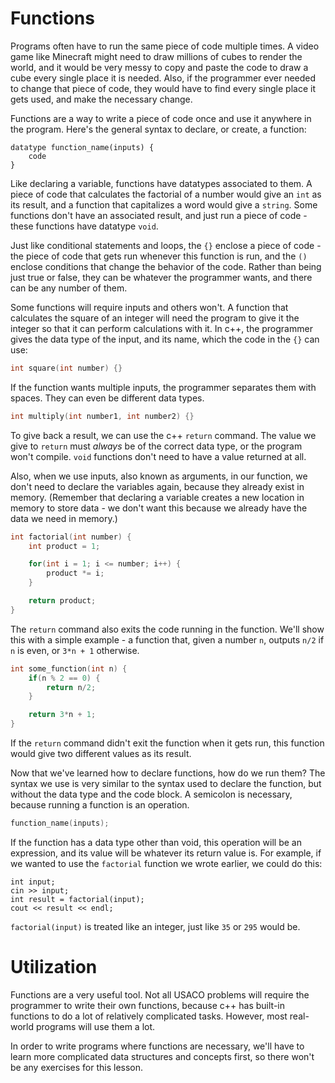 # Functions

Programs often have to run the same piece of code multiple times. A video game like Minecraft might need to draw millions of
cubes to render the world, and it would be very messy to copy and paste the code to draw a cube every single place it is needed.
Also, if the programmer ever needed to change that piece of code, they would have to find every single place it gets used, and
make the necessary change.

Functions are a way to write a piece of code once and use it anywhere in the program.
Here's the general syntax to declare, or create, a function:

```
datatype function_name(inputs) {
	code
}
```

Like declaring a variable, functions have datatypes associated to them. A piece of code that calculates the factorial of a number
would give an `int` as its result, and a function that capitalizes a word would give a `string`. Some functions don't have an
associated result, and just run a piece of code - these functions have datatype `void`.

Just like conditional statements and loops, the `{}` enclose a piece of code - the piece of code that gets run whenever this
function is run, and the `()` enclose conditions that change the behavior of the code. Rather than being just true or false, they
can be whatever the programmer wants, and there can be any number of them.

Some functions will require inputs and others won't. A function that calculates the square of an integer will need the
program to give it the integer so that it can perform calculations with it. In c++, the programmer gives the data type of
the input, and its name, which the code in the `{}` can use:

```c++
int square(int number) {}
```

If the function wants multiple inputs, the programmer separates them with spaces. They can even be different data types.

```c++
int multiply(int number1, int number2) {}
```

To give back a result, we can use the c++ `return` command. The value we give to `return` must *always* be of the correct
data type, or the program won't compile. `void` functions don't need to have a value returned at all.

Also, when we use inputs, also known as arguments, in our function, we don't need to declare the variables again, because
they already exist in memory. (Remember that declaring a variable creates a new location in memory to store data - we don't
want this because we already have the data we need in memory.)

```c++
int factorial(int number) {
	int product = 1;

	for(int i = 1; i <= number; i++) {
		product *= i;
	}

	return product;
}
```

The `return` command also exits the code running in the function. We'll show this with a simple example - a function that, given
a number `n`, outputs `n/2` if `n` is even, or `3*n + 1` otherwise.

```c++
int some_function(int n) {
	if(n % 2 == 0) {
		return n/2;
	}

	return 3*n + 1;
}
```

If the `return` command didn't exit the function when it gets run, this function would give two different values as its result.

Now that we've learned how to declare functions, how do we run them? The syntax we use is very similar to the syntax used to
declare the function, but without the data type and the code block. A semicolon is necessary, because running a function is an operation.

```c++
function_name(inputs);
```

If the function has a data type other than void, this operation will be an expression, and its value will be whatever its return value is.
For example, if we wanted to use the `factorial` function we wrote earlier, we could do this:

```
int input;
cin >> input;
int result = factorial(input);
cout << result << endl;
```

`factorial(input)` is treated like an integer, just like `35` or `295` would be.

# Utilization

Functions are a very useful tool. Not all USACO problems will require the programmer to write their own functions, because c++ has built-in
functions to do a lot of relatively complicated tasks. However, most real-world programs will use them a lot.

In order to write programs where functions are necessary, we'll have to learn more complicated data structures and concepts first, so there
won't be any exercises for this lesson.
